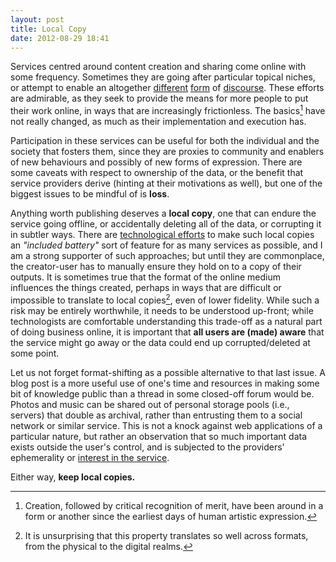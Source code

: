 ```yaml
---
layout: post
title: Local Copy
date: 2012-08-29 18:41
---
```


Services centred around content creation and sharing come online with some frequency. Sometimes they are going after particular topical niches, or attempt to enable an altogether [different][svbtle] [form][medium] of [discourse][branch]. These efforts are admirable, as they seek to provide the means for more people to put their work online, in ways that are increasingly frictionless. The basics[^0] have not really changed, as much as their implementation and execution has.

Participation in these services can be useful for both the individual and the society that fosters them, since they are proxies to community and enablers of new behaviours and possibly of new forms of expression. There are some caveats with respect to ownership of the data, or the benefit that service providers derive (hinting at their motivations as well), but one of the biggest issues to be mindful of is **loss**.

Anything worth publishing deserves a **local copy**, one that can endure the service going offline, or accidentally deleting all of the data, or corrupting it in subtler ways. There are [technological efforts][unhosted] to make such local copies an _"included battery"_ sort of feature for as many services as possible, and I am a strong supporter of such approaches; but until they are commonplace, the creator-user has to manually ensure they hold on to a copy of their outputs. It is sometimes true that the format of the online medium influences the things created, perhaps in ways that are difficult or impossible to translate to local copies[^1], even of lower fidelity. While such a risk may be entirely worthwhile, it needs to be understood up-front; while technologists are comfortable understanding this trade-off as a natural part of doing business online, it is important that **all users are (made) aware** that the service might go away or the data could end up corrupted/deleted at some point. 

Let us not forget format-shifting as a possible alternative to that last issue. A blog post is a more useful use of one's time and resources in making some bit of knowledge public than a thread in some closed-off forum would be. Photos and music can be shared out of personal storage pools (i.e., servers) that double as archival, rather than entrusting them to a social network or similar service. This is not a knock against web applications of a particular nature, but rather an observation that so much important data exists outside the user's control, and is subjected to the providers' ephemerality or [interest in the service](https://en.wikipedia.org/wiki/Geocities#History).

Either way, **keep local copies.**

[^0]: Creation, followed by critical recognition of merit, have been around in a form or another since the earliest days of human artistic expression.

[^1]: It is unsurprising that this property translates so well across formats, from the physical to the digital realms.

[svbtle]: http://www.svbtle.com
[medium]: http://www.medium.com
[branch]: http://www.branch.com
[unhosted]: http://www.unhosted.org